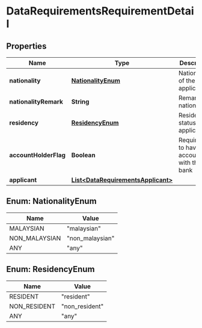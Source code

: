 # DataRequirementsRequirementDetail

## Properties
Name | Type | Description | Notes
------------ | ------------- | ------------- | -------------
**nationality** | [**NationalityEnum**](#NationalityEnum) | Nationality of the applicant | 
**nationalityRemark** | **String** | Remark on nationality |  [optional]
**residency** | [**ResidencyEnum**](#ResidencyEnum) | Resident status of the applicant | 
**accountHolderFlag** | **Boolean** | Requirement to have account with the bank |  [optional]
**applicant** | [**List&lt;DataRequirementsApplicant&gt;**](DataRequirementsApplicant.md) |  |  [optional]

<a name="NationalityEnum"></a>
## Enum: NationalityEnum
Name | Value
---- | -----
MALAYSIAN | &quot;malaysian&quot;
NON_MALAYSIAN | &quot;non_malaysian&quot;
ANY | &quot;any&quot;

<a name="ResidencyEnum"></a>
## Enum: ResidencyEnum
Name | Value
---- | -----
RESIDENT | &quot;resident&quot;
NON_RESIDENT | &quot;non_resident&quot;
ANY | &quot;any&quot;
